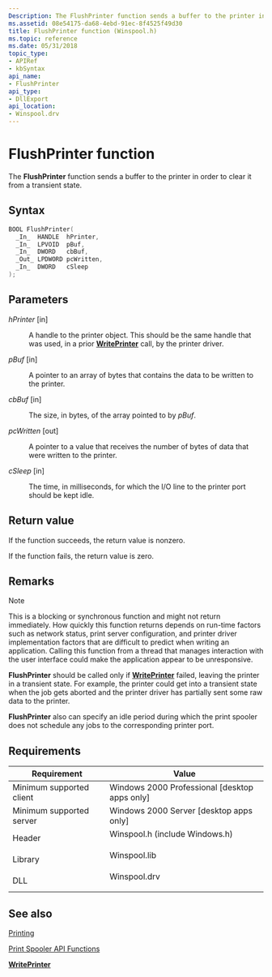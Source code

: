 ```yaml
---
Description: The FlushPrinter function sends a buffer to the printer in order to clear it from a transient state.
ms.assetid: 08e54175-da68-4ebd-91ec-8f4525f49d30
title: FlushPrinter function (Winspool.h)
ms.topic: reference
ms.date: 05/31/2018
topic_type: 
- APIRef
- kbSyntax
api_name: 
- FlushPrinter
api_type: 
- DllExport
api_location: 
- Winspool.drv
---
```


# FlushPrinter function

The **FlushPrinter** function sends a buffer to the printer in order to clear it from a transient state.

## Syntax


```C++
BOOL FlushPrinter(
  _In_  HANDLE  hPrinter,
  _In_  LPVOID  pBuf,
  _In_  DWORD   cbBuf,
  _Out_ LPDWORD pcWritten,
  _In_  DWORD   cSleep
);
```



## Parameters

<dl> <dt>

*hPrinter* \[in\]
</dt> <dd>

A handle to the printer object. This should be the same handle that was used, in a prior [**WritePrinter**](writeprinter.md) call, by the printer driver.

</dd> <dt>

*pBuf* \[in\]
</dt> <dd>

A pointer to an array of bytes that contains the data to be written to the printer.

</dd> <dt>

*cbBuf* \[in\]
</dt> <dd>

The size, in bytes, of the array pointed to by *pBuf*.

</dd> <dt>

*pcWritten* \[out\]
</dt> <dd>

A pointer to a value that receives the number of bytes of data that were written to the printer.

</dd> <dt>

*cSleep* \[in\]
</dt> <dd>

The time, in milliseconds, for which the I/O line to the printer port should be kept idle.

</dd> </dl>

## Return value

If the function succeeds, the return value is nonzero.

If the function fails, the return value is zero.

## Remarks

> [!Note]  
> This is a blocking or synchronous function and might not return immediately. How quickly this function returns depends on run-time factors such as network status, print server configuration, and printer driver implementation factors that are difficult to predict when writing an application. Calling this function from a thread that manages interaction with the user interface could make the application appear to be unresponsive.

 

**FlushPrinter** should be called only if [**WritePrinter**](writeprinter.md) failed, leaving the printer in a transient state. For example, the printer could get into a transient state when the job gets aborted and the printer driver has partially sent some raw data to the printer.

**FlushPrinter** also can specify an idle period during which the print spooler does not schedule any jobs to the corresponding printer port.

## Requirements



| Requirement | Value |
|-------------------------------------|-----------------------------------------------------------------------------------------------------------|
| Minimum supported client<br/> | Windows 2000 Professional \[desktop apps only\]<br/>                                                |
| Minimum supported server<br/> | Windows 2000 Server \[desktop apps only\]<br/>                                                      |
| Header<br/>                   | <dl> <dt>Winspool.h (include Windows.h)</dt> </dl> |
| Library<br/>                  | <dl> <dt>Winspool.lib</dt> </dl>                   |
| DLL<br/>                      | <dl> <dt>Winspool.drv</dt> </dl>                   |



## See also

<dl> <dt>

[Printing](printdocs-printing.md)
</dt> <dt>

[Print Spooler API Functions](printing-and-print-spooler-functions.md)
</dt> <dt>

[**WritePrinter**](writeprinter.md)
</dt> </dl>

 

 




